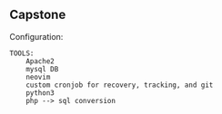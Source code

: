 ## Capstone
Configuration:
    
    TOOLS:
        Apache2
        mysql DB
        neovim
        custom cronjob for recovery, tracking, and git
        python3
        php --> sql conversion

